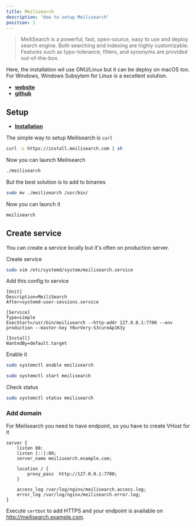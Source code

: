 ```yaml
---
title: Meilisearch
description: 'How to setup Meilisearch'
position: 1
---
```


>MeiliSearch is a powerful, fast, open-source, easy to use and deploy search engine. Both searching and indexing are highly customizable. Features such as typo-tolerance, filters, and synonyms are provided out-of-the-box.

Here, the installation wil use GNU/Linux but it can be deploy on macOS too. For Windows, Windows Subsytem for Linux is a excellent solution.

- [**website**](https://www.meilisearch.com/)
- [**github**](https://github.com/meilisearch/MeiliSearch)

## Setup

- [**Installation**](https://docs.meilisearch.com/learn/getting_started/installation.html#download-and-launch)

The simple way to setup Meilisearch is `curl`

```bash
curl -L https://install.meilisearch.com | sh
```

Now you can launch Meilisearch

```bash
./meilisearch
```

But the best solution is to add to binaries

```bash
sudo mv ./meilisearch /usr/bin/
```

Now you can launch it

```bash
meilisearch
```

## Create service

You can create a service locally but it's often on production server.

Create service

```bash
sudo vim /etc/systemd/system/meilisearch.service
```

Add this config to service

```bash[/etc/systemd/system/meilisearch.service]
[Unit]
Description=MeiliSearch
After=systemd-user-sessions.service

[Service]
Type=simple
ExecStart=/usr/bin/meilisearch --http-addr 127.0.0.1:7700 --env production --master-key Y0urVery-S3cureAp1K3y

[Install]
WantedBy=default.target
```

Enable it

```bash
sudo systemctl enable meilisearch
```

```bash
sudo systemctl start meilisearch
```

Check status

```bash
sudo systemctl status meilisearch
```

### Add domain

For Meilisearch you need to have endpoint, so you have to create VHost for it

```nginx[/etc/nginx/sites-available/meilisearch.example.com.conf]
server {
    listen 80;
    listen [::]:80;
    server_name meilisearch.example.com;

    location / {
        proxy_pass  http://127.0.0.1:7700;
    }

    access_log /var/log/nginx/meilisearch.access.log;
    error_log /var/log/nginx/meilisearch.error.log;
}
```

Execute `certbot` to add HTTPS and your endpoint is available on <http://meilisearch.example.com>.
